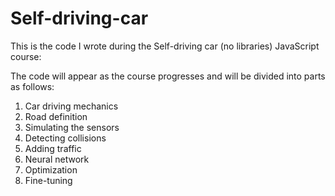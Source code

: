# Self-driving-car

This is the code I wrote during the Self-driving car (no libraries) JavaScript course:
<Link>
  
The code will appear as the course progresses and will be divided into parts as follows:
  1. Car driving mechanics
  2. Road definition
  3. Simulating the sensors
  4. Detecting collisions
  5. Adding traffic
  6. Neural network
  7. Optimization
  8. Fine-tuning
